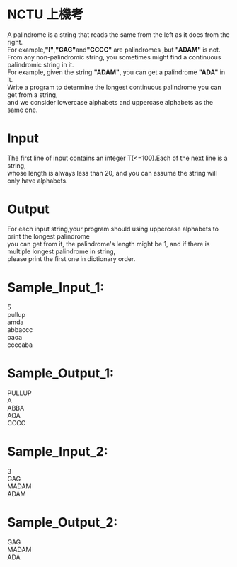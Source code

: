 # NCTU 上機考
  A palindrome is a string that reads the same from the left as it does from the right.<br>
For example,<b>"I"</b>,<b>"GAG"</b>and<b>"CCCC"</b> are palindromes ,but <b>"ADAM"</b> is not.<br>
  From any non-palindromic string, you sometimes might find a continuous palindromic string in it.<br>
For example, given the string <b>"ADAM"</b>, you can get a palindrome <b>"ADA"</b> in it.<br>
  Write a program to determine the longest continuous palindrome you can get from a string,<br>
and we consider lowercase alphabets and uppercase alphabets as the same one.<br>
# Input 
  The first line of input contains an integer T(<=100).Each of the next line is a string,<br>
whose length is always less than 20, and you can assume the string will only have alphabets.<br>
# Output
  For each input string,your program should using uppercase alphabets to print the longest palindrome<br>
you can get from it, the palindrome's length might be 1, and if there is multiple longest palindrome in string,<br>
please print the first one in dictionary order.<br>
# Sample_Input_1:
5<br>
pullup<br>
amda<br>
abbaccc<br>
oaoa<br>
ccccaba
# Sample_Output_1:
PULLUP<br>
A<br>
ABBA<br>
AOA<br>
CCCC
# Sample_Input_2:
3<br>
GAG<br>
MADAM<br>
ADAM
# Sample_Output_2:
GAG<br>
MADAM<br>
ADA
